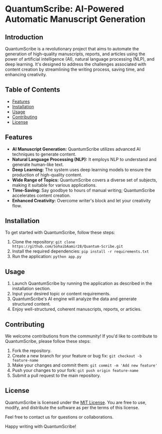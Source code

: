# QuantumScribe: AI-Powered Automatic Manuscript Generation

## Introduction

QuantumScribe is a revolutionary project that aims to automate the generation of high-quality manuscripts, reports, and articles using the power of artificial intelligence (AI), natural language processing (NLP), and deep learning. It's designed to address the challenges associated with content creation by streamlining the writing process, saving time, and enhancing creativity.

## Table of Contents

- [Features](#features)
- [Installation](#installation)
- [Usage](#usage)
- [Contributing](#contributing)
- [License](#license)

## Features

- **AI Manuscript Generation:** QuantumScribe utilizes advanced AI techniques to generate content.
- **Natural Language Processing (NLP):** It employs NLP to understand and generate human-like text.
- **Deep Learning:** The system uses deep learning models to ensure the production of high-quality content.
- **Wide Range of Topics:** QuantumScribe covers a diverse set of subjects, making it suitable for various applications.
- **Time-Saving:** Say goodbye to hours of manual writing; QuantumScribe accelerates content creation.
- **Enhanced Creativity:** Overcome writer's block and let your creativity flow.

## Installation

To get started with QuantumScribe, follow these steps:

1. Clone the repository: `git clone https://github.com/SohaibAamir28/Quantum-Scribe.git`
2. Install the required dependencies: `pip install -r requirements.txt`
3. Run the application: `python app.py`

## Usage

1. Launch QuantumScribe by running the application as described in the installation section.
2. Input your desired topic or content requirements.
3. QuantumScribe's AI engine will analyze the data and generate structured content.
4. Enjoy well-structured, coherent manuscripts, reports, or articles.

## Contributing

We welcome contributions from the community! If you'd like to contribute to QuantumScribe, please follow these steps:

1. Fork the repository.
2. Create a new branch for your feature or bug fix: `git checkout -b feature-name`
3. Make your changes and commit them: `git commit -m 'Add new feature'`
4. Push your changes to your fork: `git push origin feature-name`
5. Submit a pull request to the main repository.

## License

QuantumScribe is licensed under the [MIT License](LICENSE). You are free to use, modify, and distribute the software as per the terms of this license.

Feel free to contact us for questions or collaborations.

Happy writing with QuantumScribe!
